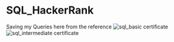 # SQL_HackerRank

Saving my Queries here from the reference
![sql_basic certificate](https://user-images.githubusercontent.com/100975423/233550578-08847cd9-d820-46c2-966a-e0c0fc2408c6.jpg)
![sql_intermediate certificate](https://user-images.githubusercontent.com/100975423/233551466-9943299d-2177-44e9-a30e-d926acac55d1.jpg)
